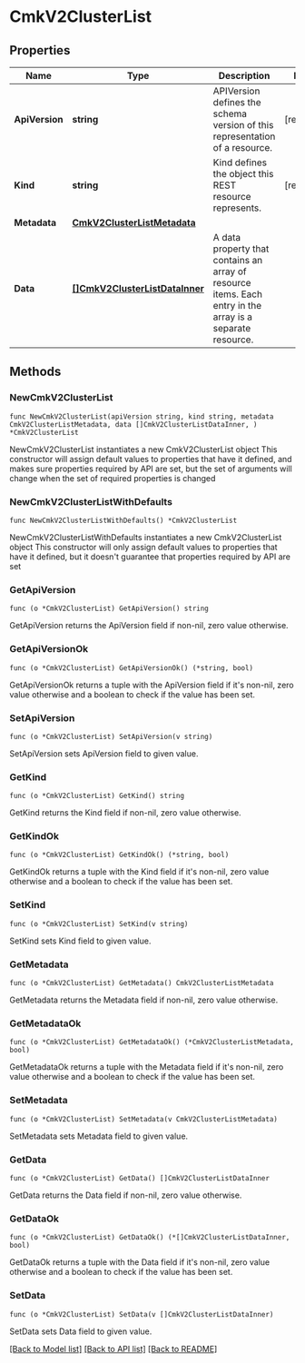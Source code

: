 # CmkV2ClusterList

## Properties

Name | Type | Description | Notes
------------ | ------------- | ------------- | -------------
**ApiVersion** | **string** | APIVersion defines the schema version of this representation of a resource. | [readonly] 
**Kind** | **string** | Kind defines the object this REST resource represents. | [readonly] 
**Metadata** | [**CmkV2ClusterListMetadata**](CmkV2ClusterListMetadata.md) |  | 
**Data** | [**[]CmkV2ClusterListDataInner**](CmkV2ClusterListDataInner.md) | A data property that contains an array of resource items. Each entry in the array is a separate resource. | 

## Methods

### NewCmkV2ClusterList

`func NewCmkV2ClusterList(apiVersion string, kind string, metadata CmkV2ClusterListMetadata, data []CmkV2ClusterListDataInner, ) *CmkV2ClusterList`

NewCmkV2ClusterList instantiates a new CmkV2ClusterList object
This constructor will assign default values to properties that have it defined,
and makes sure properties required by API are set, but the set of arguments
will change when the set of required properties is changed

### NewCmkV2ClusterListWithDefaults

`func NewCmkV2ClusterListWithDefaults() *CmkV2ClusterList`

NewCmkV2ClusterListWithDefaults instantiates a new CmkV2ClusterList object
This constructor will only assign default values to properties that have it defined,
but it doesn't guarantee that properties required by API are set

### GetApiVersion

`func (o *CmkV2ClusterList) GetApiVersion() string`

GetApiVersion returns the ApiVersion field if non-nil, zero value otherwise.

### GetApiVersionOk

`func (o *CmkV2ClusterList) GetApiVersionOk() (*string, bool)`

GetApiVersionOk returns a tuple with the ApiVersion field if it's non-nil, zero value otherwise
and a boolean to check if the value has been set.

### SetApiVersion

`func (o *CmkV2ClusterList) SetApiVersion(v string)`

SetApiVersion sets ApiVersion field to given value.


### GetKind

`func (o *CmkV2ClusterList) GetKind() string`

GetKind returns the Kind field if non-nil, zero value otherwise.

### GetKindOk

`func (o *CmkV2ClusterList) GetKindOk() (*string, bool)`

GetKindOk returns a tuple with the Kind field if it's non-nil, zero value otherwise
and a boolean to check if the value has been set.

### SetKind

`func (o *CmkV2ClusterList) SetKind(v string)`

SetKind sets Kind field to given value.


### GetMetadata

`func (o *CmkV2ClusterList) GetMetadata() CmkV2ClusterListMetadata`

GetMetadata returns the Metadata field if non-nil, zero value otherwise.

### GetMetadataOk

`func (o *CmkV2ClusterList) GetMetadataOk() (*CmkV2ClusterListMetadata, bool)`

GetMetadataOk returns a tuple with the Metadata field if it's non-nil, zero value otherwise
and a boolean to check if the value has been set.

### SetMetadata

`func (o *CmkV2ClusterList) SetMetadata(v CmkV2ClusterListMetadata)`

SetMetadata sets Metadata field to given value.


### GetData

`func (o *CmkV2ClusterList) GetData() []CmkV2ClusterListDataInner`

GetData returns the Data field if non-nil, zero value otherwise.

### GetDataOk

`func (o *CmkV2ClusterList) GetDataOk() (*[]CmkV2ClusterListDataInner, bool)`

GetDataOk returns a tuple with the Data field if it's non-nil, zero value otherwise
and a boolean to check if the value has been set.

### SetData

`func (o *CmkV2ClusterList) SetData(v []CmkV2ClusterListDataInner)`

SetData sets Data field to given value.



[[Back to Model list]](../README.md#documentation-for-models) [[Back to API list]](../README.md#documentation-for-api-endpoints) [[Back to README]](../README.md)


